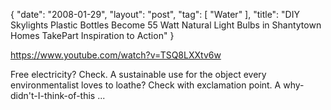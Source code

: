 {
   "date": "2008-01-29",
   "layout": "post",
   "tag": [
      "Water"
   ],
   "title": "DIY Skylights Plastic Bottles Become 55 Watt Natural Light Bulbs in Shantytown Homes TakePart Inspiration to Action"
}

https://www.youtube.com/watch?v=TSQ8LXXtv6w  

Free electricity? Check. A sustainable use for the object every environmentalist loves to loathe? Check with exclamation point. A why-didn't-I-think-of-this ...